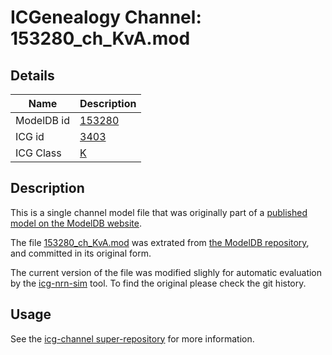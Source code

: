 # ICGenealogy Channel: 153280\_ch\_KvA.mod

## Details

Name | Description
---- | -----------
ModelDB id | [153280](http://senselab.med.yale.edu/ModelDB/ShowModel.cshtml?model=153280)
ICG id | [3403](http://icg.neurotheory.ox.ac.uk/channels/1/3403)
ICG Class | [K](http://icg.neurotheory.ox.ac.uk/channels/1)

## Description

This is a single channel model file that was originally part of a [published model on the ModelDB website](http://senselab.med.yale.edu/mModelDB/ShowModel.cshtml?model=153280).


The file [153280\_ch\_KvA.mod](153280_ch_KvA.mod) was extrated from [the ModelDB repository](http://senselab.med.yale.edu/ModelDB/ShowModel.cshtml?model=153280), and committed in its original form.

The current version of the file was modified slighly for automatic evaluation by the [icg-nrn-sim](https://github.com/icgenealogy/icg-nrn-sim) tool. To find the original please check the git history.


## Usage

See the [icg-channel super-repository](https://github.com/icgenealogy/icg-channels) for more information.